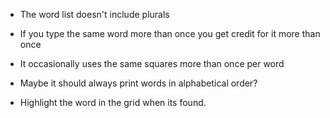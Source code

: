
- The word list doesn't include plurals
- If you type the same word more than once you get credit for it more than once
- It occasionally uses the same squares more than once per word
- Maybe it should always print words in alphabetical order?

- Highlight the word in the grid when its found.
